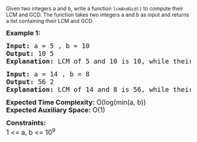 <div class="problems_problem_content__Xm_eO"><p>Given two integers a and b, write a function <code>lcmAndGcd()</code> to compute their LCM and GCD. The function takes two integers a and b as input and returns a list containing their LCM and GCD.</p>
<p><span style="font-size: 18px;"><strong>Example 1:</strong></span></p>
<pre><span style="font-size: 18px;"><strong>Input: </strong>a = 5 , b = 10</span>
<span style="font-size: 18px;"><strong>Output: </strong></span><span style="font-size: 18px;">10 5</span>
<span style="font-size: 18px;"><strong>Explanation: </strong></span><span style="font-size: 18px;">LCM of 5 and 10 is 10, while their GCD is 5.</span></pre>
<pre><span style="font-size: 18px;"><strong>Input: </strong>a = 14 , b = 8</span>
<span style="font-size: 18px;"><strong>Output: </strong></span><span style="font-size: 18px;">56 2</span>
<span style="font-size: 18px;"><strong>Explanation: </strong></span><span style="font-size: 18px;">LCM of 14 and 8 is 56, while their GCD is 2.</span></pre>
<p><span style="font-size: 18px;"><strong>Expected Time Complexity:</strong> O(log(min(a, b))</span><br><span style="font-size: 18px;"><strong>Expected Auxiliary Space:</strong> O(1)</span></p>
<p><span style="font-size: 18px;"><strong>Constraints:</strong></span><br><span style="font-size: 18px;">1 &lt;= a, b &lt;= 10<sup>9</sup></span></p></div>
